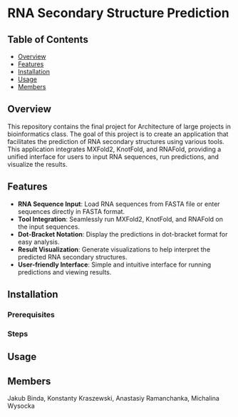 # RNA Secondary Structure Prediction


## Table of Contents
- [Overview](#overview)
- [Features](#features)
- [Installation](#installation)
- [Usage](#usage)
- [Members](#members)


## Overview
This repository contains the final project for Architecture of large projects in bioinformatics class. The goal of this project is to create an application that facilitates the prediction of RNA secondary structures using various tools. This application integrates MXFold2, KnotFold, and RNAFold, providing a unified interface for users to input RNA sequences, run predictions, and visualize the results.


## Features
- **RNA Sequence Input**: Load RNA sequences from FASTA file or enter sequences directly in FASTA format.
- **Tool Integration**: Seamlessly run MXFold2, KnotFold, and RNAFold on the input sequences.
- **Dot-Bracket Notation**: Display the predictions in dot-bracket format for easy analysis.
- **Result Visualization**: Generate visualizations to help interpret the predicted RNA secondary structures.
- **User-friendly Interface**: Simple and intuitive interface for running predictions and viewing results.


## Installation
### Prerequisites

### Steps


## Usage


## Members
Jakub Binda, Konstanty Kraszewski, Anastasiy Ramanchanka, Michalina Wysocka

